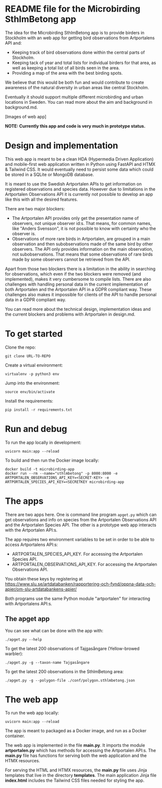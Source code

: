 # README file for the Microbirding SthlmBetong app

The idea for the Microbirding SthlmBetong app is to provide birders in Stockholm with an web app for getting bird observations from Artportalens API and:

  * Keeping track of bird observations done within the central parts of Stockholm.
  * Keeping tack of year and total lists for individual birders for that area, as well as keeping a total list of all birds seen in the area.
  * Providing a map of the area with the best birding spots.

We believe that this would be both fun and would contribute to create awareness of the natural diversity in urban areas like central Stockholm.

Eventually it should support multiple different microbirding and urban locations in Sweden. You can read more about the aim and background in background.md.

[Images of web app]

**NOTE: Currently this app and code is very much in prototype status.**

# Design and implementation

This web app is meant to be a clean HDA (Hypermedia Driven Application) and mobile-first web application written in Python using FastAPI and HTMX & Tailwind CSS. It would eventually need to persist some data which could be stored in a SQLite or MongoDB database. 

It is meant to use the Swedish Artportalen APIs to get information on registered observations and species data. However due to limitations in the Artportalen Observations API it is currently not possible to develop an app like this with all the desired features.

There are two major blockers:

  * The Artportalen API provides only get the presentation name of observers, not unique observer id:s. That means, for common names, like "Anders Svensson", it is not possible to know with certainty who the observer is.
  * Observations of more rare birds in Artportalen, are grouped in a main observation and then subobservations made of the same bird by other observers. The API only provides information on the main observation, not subobservations. That means that some observations of rare birds made by some observers cannot be retrieved from the API.

Apart from those two blockers there is a limitation in the ability in searching for observations, which even if the two blockers were removed (and implemented), makes it very cumbersome to compile lists. There are also challenges with handling personal data in the current implementation of both Artportalen and the Artportalen API in a GDPR compliant way. These challenges also makes it impossible for clients of the API to handle personal data in a GDPR compliant way.

You can read more about the technical design, implementation ideas and the current blockers and problems with Artportalen in design.md.

# To get started

Clone the repo:
```
git clone URL-TO-REPO
```

Create a virtual environment:
```
virtualenv -p python3 env
```

Jump into the environment:
```
source env/bin/activate
```

Install the requirements:
```
pip install -r requirements.txt
```

# Run and debug

To run the app locally in development:
```
uvicorn main:app --reload
```

To build and then run the Docker image locally:
```
docker build -t microbirding-app 
docker run --rm --name="sthlmbetong" -p 8000:8000 -e ARTPORTALEN_OBSERVATIONS_API_KEY=<SECRET-KEY> -e ARTPORTALEN_SPECIES_API_KEY=<SECRETKEY microbirding-app
```

# The apps

There are two apps here. One is command line program `apget.py` which can get observations and info on species from the Artportalen Observations API and the Artportalen Species API. The other is a prototype web app interacts with the Artportalen API:s.

The app requires two environment variables to be set in order to be able to access Artportalens API:s:
 * ARTPORTALEN_SPECIES_API_KEY. For accessing the Artportalen Species API.
 * ARTPORTALEN_OBSERVATIONS_API_KEY. For accessing the Artportalen Observations API.

You obtain these keys by registering at https://www.slu.se/artdatabanken/rapportering-och-fynd/oppna-data-och-apier/om-slu-artdatabankens-apier/

Both programs use the same Python module "artportalen" for interacting with Artportalens API:s.

## The apget app

You can see what can be done with the app with:
```
./apget.py --help
```

To get the latest 200 observations of Tajgasångare (Yellow-browed warbler):
```
./apget.py -g --taxon-name Tajgasångare
```

To get the latest 200 observations in the SthlmBetong area:
```
./apget.py -g --polygon-file ./conf/polygon.sthlmbetong.json
```

# The web app

To run the web app locally:
```
uvicorn main:app --reload
```

The app is meant to packaged as a Docker image, and run as a Docker container.

The web app is implemented in the file **main.py**. It imports the module **artportalen.py** which has methods for accessing the Artportalen API:s. The **main.py** file has functions for serving both the web application and the HTMX resources.

For serving the HTML and HTMX resources, the **main.py** file uses Jinja templates that live in the directory **templates**. The main application Jinja file **index.html** includes the Tailwind CSS files needed for styling the app.
